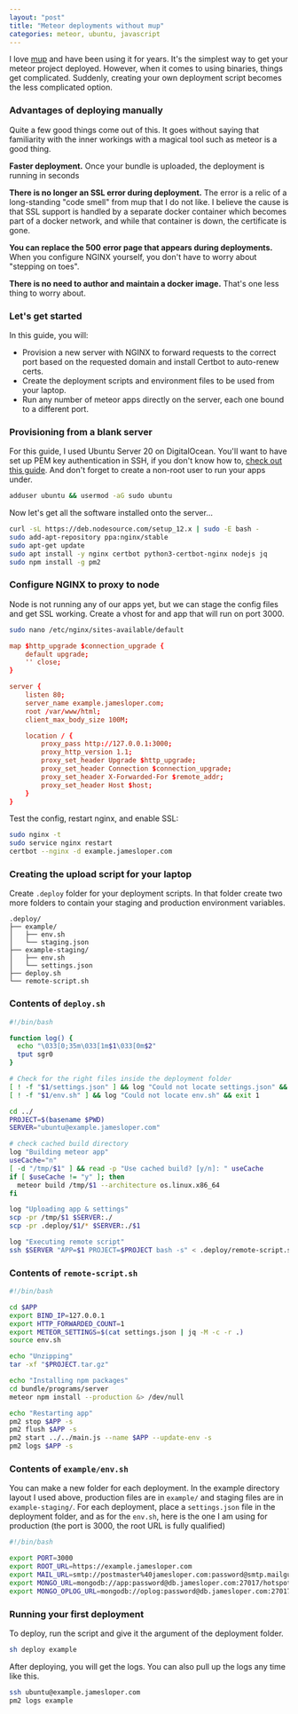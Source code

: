 ```yaml
---
layout: "post"
title: "Meteor deployments without mup"
categories: meteor, ubuntu, javascript
---
```


I love [mup](http://meteor-up.com/) and have been using it for years. It's the simplest way to get your meteor project
deployed. However, when it comes to using binaries, things get complicated. Suddenly, creating your own deployment script becomes the less complicated option.

<!--more-->

### Advantages of deploying manually

Quite a few good things come out of this. It goes without saying that familiarity with the inner workings with a magical tool such as meteor is a good thing.

**Faster deployment.** Once your bundle is uploaded, the deployment is running in seconds

**There is no longer an SSL error during deployment.** The error is a relic of a long-standing "code smell" from mup
   that I do not like. I believe the cause is that SSL support is handled by a separate docker container which becomes
   part of a docker network, and while that container is down, the certificate is gone.

**You can replace the 500 error page that appears during deployments.** When you configure NGINX yourself, you don't
   have to worry about "stepping on toes".

**There is no need to author and maintain a docker image.** That's one less thing to worry about.


### Let's get started

In this guide, you will:
- Provision a new server with NGINX to forward requests to the correct port based on the requested domain and install Certbot to auto-renew certs.
- Create the deployment scripts and environment files to be used from your laptop.
- Run any number of meteor apps directly on the server, each one bound to a different port.

### Provisioning from a blank server

For this guide, I used Ubuntu Server 20 on DigitalOcean. You'll want to have set up PEM key authentication in SSH, if you don't know how
to, [check out this guide](https://www.digitalocean.com/community/tutorials/how-to-set-up-ssh-keys-on-ubuntu-20-04). And
don't forget to create a non-root user to run your apps under.

``` bash
adduser ubuntu && usermod -aG sudo ubuntu
```

Now let's get all the software installed onto the server...

``` bash
curl -sL https://deb.nodesource.com/setup_12.x | sudo -E bash -
sudo add-apt-repository ppa:nginx/stable
sudo apt-get update
sudo apt install -y nginx certbot python3-certbot-nginx nodejs jq
sudo npm install -g pm2
```

### Configure NGINX to proxy to node

Node is not running any of our apps yet, but we can stage the config files and get SSL working. Create a vhost for and
app that will run on port 3000.

``` bash
sudo nano /etc/nginx/sites-available/default
```

``` conf
map $http_upgrade $connection_upgrade {
    default upgrade;
    '' close;
}

server {
    listen 80;
    server_name example.jamesloper.com;
    root /var/www/html;
    client_max_body_size 100M;

    location / {
        proxy_pass http://127.0.0.1:3000;
        proxy_http_version 1.1;
        proxy_set_header Upgrade $http_upgrade;
        proxy_set_header Connection $connection_upgrade;
        proxy_set_header X-Forwarded-For $remote_addr;
        proxy_set_header Host $host;
    }
}
```

Test the config, restart nginx, and enable SSL:

``` bash
sudo nginx -t
sudo service nginx restart
certbot --nginx -d example.jamesloper.com
```

### Creating the upload script for your laptop

Create `.deploy` folder for your deployment scripts. In that folder create two more folders to contain your staging and
production environment variables.

```
.deploy/
├── example/
│   ├── env.sh
│   └── staging.json
├── example-staging/
│   ├── env.sh
│   └── settings.json
├── deploy.sh
└── remote-script.sh
```

### Contents of `deploy.sh`

``` bash
#!/bin/bash

function log() {
  echo "\033[0;35m\033[1m$1\033[0m$2"
  tput sgr0
}

# Check for the right files inside the deployment folder
[ ! -f "$1/settings.json" ] && log "Could not locate settings.json" && exit 1
[ ! -f "$1/env.sh" ] && log "Could not locate env.sh" && exit 1

cd ../
PROJECT=$(basename $PWD)
SERVER="ubuntu@example.jamesloper.com"

# check cached build directory
log "Building meteor app"
useCache="n"
[ -d "/tmp/$1" ] && read -p "Use cached build? [y/n]: " useCache
if [ $useCache != "y" ]; then
  meteor build /tmp/$1 --architecture os.linux.x86_64
fi

log "Uploading app & settings"
scp -pr /tmp/$1 $SERVER:./
scp -pr .deploy/$1/* $SERVER:./$1

log "Executing remote script"
ssh $SERVER "APP=$1 PROJECT=$PROJECT bash -s" < .deploy/remote-script.sh
```

### Contents of `remote-script.sh`

``` bash
#!/bin/bash

cd $APP
export BIND_IP=127.0.0.1
export HTTP_FORWARDED_COUNT=1
export METEOR_SETTINGS=$(cat settings.json | jq -M -c -r .)
source env.sh

echo "Unzipping"
tar -xf "$PROJECT.tar.gz"

echo "Installing npm packages"
cd bundle/programs/server
meteor npm install --production &> /dev/null

echo "Restarting app"
pm2 stop $APP -s
pm2 flush $APP -s
pm2 start ../../main.js --name $APP --update-env -s
pm2 logs $APP -s
```

### Contents of `example/env.sh`

You can make a new folder for each deployment. In the example directory layout I used above, production files are
in `example/` and staging files are in `example-staging/`. For each deployment, place a `settings.json` file in the
deployment folder, and as for the `env.sh`, here is the one I am using for production (the port is 3000, the root URL is
fully qualified)

``` bash
#!/bin/bash

export PORT=3000
export ROOT_URL=https://example.jamesloper.com
export MAIL_URL=smtp://postmaster%40jamesloper.com:password@smtp.mailgun.org:587
export MONGO_URL=mongodb://app:password@db.jamesloper.com:27017/hotspot
export MONGO_OPLOG_URL=mongodb://oplog:password@db.jamesloper.com:27017/local?authSource=admin
```

### Running your first deployment

To deploy, run the script and give it the argument of the deployment folder.

``` bash
sh deploy example
```

After deploying, you will get the logs. You can also pull up the logs any time like this.

``` bash
ssh ubuntu@example.jamesloper.com
pm2 logs example
```

